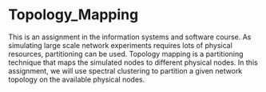 # Topology_Mapping
This is an assignment in the information systems and software course. As simulating large scale network experiments requires lots of physical resources, partitioning can be used. Topology mapping is a partitioning technique that maps the simulated nodes to different physical nodes. In this assignment, we will use spectral clustering to partition a given network topology on the available physical nodes.
